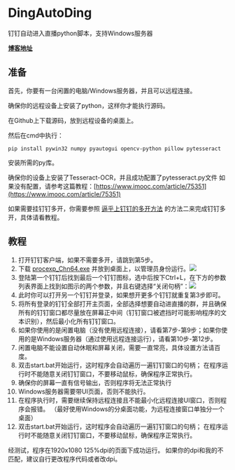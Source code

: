 # DingAutoDing
钉钉自动进入直播python脚本，支持Windows服务器

**[博客地址](https://blog.fwder.cn/2022/02/08/%E3%80%90%E6%95%99%E7%A8%8B%E3%80%91%E9%92%89%E9%92%89%E5%A4%9A%E5%BC%80-%E6%8C%82%E7%BD%91%E8%AF%BE%E6%95%99%E7%A8%8B%E5%8F%8A%E6%BA%90%E7%A0%81%E5%88%86%E4%BA%AB)**

## 准备

首先，你要有一台闲置的电脑/Windows服务器，并且可以远程连接。

确保你的远程设备上安装了python，这样你才能执行源码。

在Github上下载源码，放到远程设备的桌面上。

然后在cmd中执行：

`pip install pywin32 numpy pyautogui opencv-python pillow pytesseract`

安装所需的py库。

确保你的设备上安装了Tesseract-OCR，并且成功配置了pytesseract.py文件
如果没有配置，请参考这篇教程：[https://www.imooc.com/article/75351](https://www.imooc.com/article/75351)

如果需要挂钉钉多开，你需要参照 [逼乎上钉钉的多开方法](https://zhuanlan.zhihu.com/p/373245935?ivk_sa=1024320u) 的方法二来完成钉钉多开，具体请看教程。

## 教程

1. 打开钉钉客户端，如果不需要多开，请跳到第5步。
2. 下载 [procexp_Chn64.exe](https://down.fwder.cn/other/procexp_Chn64.exe) 并放到桌面上，以管理员身份运行。![](https://www.fwder.cn/usr/uploads/2022/02/1688890231.jpg)
3. 登陆第一个钉钉后找到最后一个钉钉图标，选中后按下Ctrl+L，在下方的参数列表界面上找到如图示的两个参数，并且右键选择“关闭句柄”：![](https://www.fwder.cn/usr/uploads/2022/02/3786399592.jpg)
4. 此时你可以打开另一个钉钉并登录，如果想开更多个钉钉就重复第3步即可。
5. 将所有登录的钉钉全部打开主页面，全部选择想要自动进直播的群，并且确保所有的钉钉窗口都尽量放在屏幕正中间（钉钉窗口被遮挡时可能影响程序的文本识别），然后最小化所有钉钉窗口。
6. 如果你使用的是闲置电脑（没有使用远程连接），请看第7步-第9步；如果你使用的是Windows服务器（通过使用远程连接运行），请看第10步-第12步。
7. 闲置电脑不能设置自动休眠和屏幕关闭，需要一直常亮，具体设置方法请百度。
8. 双击start.bat开始运行，这时程序会自动遍历一遍钉钉窗口的句柄；
   在程序运行时不能随意关闭钉钉窗口，不要移动鼠标，确保程序正常执行。
9. 确保你的屏幕一直有信号输出，否则程序将无法正常执行
10. Windows服务器需要带UI页面，否则不能执行。
11. 在程序执行时，需要继续保持远程连接且不能最小化远程连接UI窗口，否则程序会报错。
    （最好使用Windows的分桌面功能，为远程连接窗口单独分一个桌面）
12. 双击start.bat开始运行，这时程序会自动遍历一遍钉钉窗口的句柄；
    在程序运行时不能随意关闭钉钉窗口，不要移动鼠标，确保程序正常执行。

经测试，程序在1920x1080 125%dpi的页面下成功运行。
如果你的dpi和我的不匹配，建议自行更改程序代码或者改dpi。
